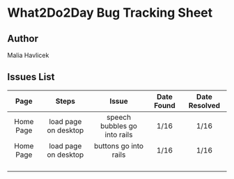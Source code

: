 # What2Do2Day Bug Tracking Sheet
## Author
Malia Havlicek
## Issues List
|    Page   	|         Steps        	|             Issue            	| Date Found 	| Date Resolved 	|
|:---------:	|:--------------------:	|:----------------------------:	|:----------:	|:-------------:	|
| Home Page 	| load page on desktop 	| speech bubbles go into rails 	| 1/16       	| 1/16          	|
| Home Page 	| load page on desktop 	| buttons go into rails        	| 1/16       	| 1/16          	|
|           	|                      	|                              	|            	|               	|
|           	|                      	|                              	|            	|               	|
|           	|                      	|                              	|            	|               	|
|           	|                      	|                              	|            	|               	|